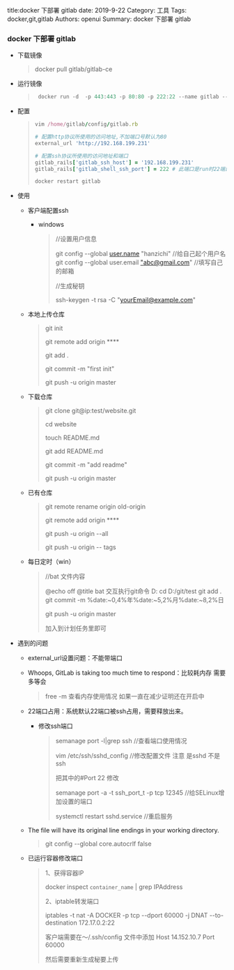 title:docker 下部署 gitlab
date: 2019-9-22
Category: 工具
Tags: docker,git,gitlab
Authors: openui
Summary: docker 下部署 gitlab

### docker 下部署 gitlab

* 下载镜像

  > docker pull gitlab/gitlab-ce

* 运行镜像

  > ```csharp
  >  docker run -d  -p 443:443 -p 80:80 -p 222:22 --name gitlab --restart always -v /home/gitlab/config:/etc/gitlab -v /home/gitlab/logs:/var/log/gitlab -v /home/gitlab/data:/var/opt/gitlab gitlab/gitlab-ce
  > ```

* 配置

  > ```ruby
  > vim /home/gitlab/config/gitlab.rb
  > 
  > # 配置http协议所使用的访问地址,不加端口号默认为80
  > external_url 'http://192.168.199.231'
  > 
  > # 配置ssh协议所使用的访问地址和端口
  > gitlab_rails['gitlab_ssh_host'] = '192.168.199.231'
  > gitlab_rails['gitlab_shell_ssh_port'] = 222 # 此端口是run时22端口映射的222端口
  > 
  > docker restart gitlab
  > ```
  
* 使用

  * 客户端配置ssh
  
    * windows
  
      > //设置用户信息
      >
      > git config --global [user.name](http://user.name) "hanzichi" //给自己起个用户名
      > git config --global user.email ["abc@gmail.com](http://mailto:"abc@gmail.com)" //填写自己的邮箱
      >
      > //生成秘钥
      >
      >  ssh-keygen -t rsa -C "[yourEmail@example.com](https://link.jianshu.com/?t=mailto:yourEmail@example.com)"
  
  * 本地上传仓库
  
    > git init
    >
    > git remote add origin ****
    >
    > git add .
    >
    > git commit -m "first init"
    >
    > git push -u origin master
    
  * 下载仓库
  
    >git clone git@ip:test/website.git
    >
    >cd website
    >
    >touch README.md
    >
    >git add README.md
    >
    >git commit -m "add readme"
    >
    >git push -u origin master
    
  * 已有仓库
  
    > git remote rename origin old-origin
    >
    > git remote add origin ****
    >
    > git push -u origin  --all
    >
    > git push -u origin -- tags
    
  * 每日定时（win）
  
    > //bat 文件内容
    >
    > @echo off
    > @title bat 交互执行git命令
    > D:
    > cd D:/git/test
    > git add .
    > git commit -m %date:~0,4%年%date:~5,2%月%date:~8,2%日
    >
    > git push -u origin master
    >
    > 加入到计划任务里即可
  
* 遇到的问题

  * external_url设置问题：不能带端口
  
  * Whoops, GitLab is taking too much time to respond：比较耗内存 需要多等会
  
    > free -m  查看内存使用情况 如果一直在减少证明还在开启中
  
  * 22端口占用：系统默认22端口被ssh占用，需要释放出来。
  
    * 修改ssh端口
  
      > semanage port -l|grep ssh //查看端口使用情况
      >
      > vim /etc/ssh/sshd_config  //修改配置文件 注意 是sshd 不是ssh
      >
      > 把其中的#Port 22 修改
      >
      > semanage port -a -t ssh_port_t -p tcp 12345  //给SELinux增加设置的端口
      >
      > systemctl restart sshd.service //重启服务
  
  * The file will have its original line endings in your working directory.
  
    > git config --global core.autocrlf false
    
  * 已运行容器修改端口
  
    > 1、获得容器IP
    >
    > docker inspect `container_name` | grep IPAddress
    >
    > 2、iptable转发端口
    >
    > iptables -t nat -A  DOCKER -p tcp --dport 60000 -j DNAT --to-destination 172.17.0.2:22
    >
    > 客户端需要在～/.ssh/config 文件中添加 Host 14.152.10.7 Port 60000
    >
    > 然后需要重新生成秘要上传
